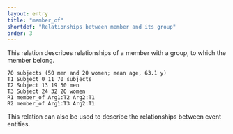 ```yaml
---
layout: entry
title: "member_of"
shortdef: "Relationships between member and its group"
order: 3
---
```


This relation describes relationships of a member with a group, to which the member belong.

~~~ ann
70 subjects (50 men and 20 women; mean age, 63.1 y)
T1 Subject 0 11 70 subjects
T2 Subject 13 19 50 men
T3 Subject 24 32 20 women
R1 member_of Arg1:T2 Arg2:T1
R2 member_of Arg1:T3 Arg2:T1
~~~

This relation can also be used to describe the relationships between event entities.

